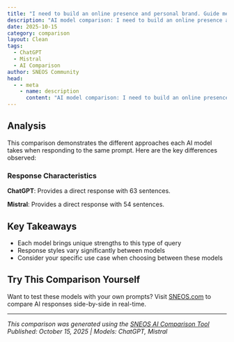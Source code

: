 ```yaml
---
title: "I need to build an online presence and personal brand. Guide me: 1) Create professional website showcasing research and teaching"
description: "AI model comparison: I need to build an online presence and personal brand. Guide me: 1) Create professional website show..."
date: 2025-10-15
category: comparison
layout: Clean
tags:
  - ChatGPT
  - Mistral
  - AI Comparison
author: SNEOS Community
head:
  - - meta
    - name: description
      content: "AI model comparison: I need to build an online presence and personal brand. Guide me: 1) Create professional website showcasing research and ..."
---
```


<ChatComparison
  title="I need to build an online presence and personal brand. Guide me: 1) Create professional website showcasing research and teaching"
  prompt="I need to build an online presence and personal brand. Guide me: 1) Create professional website showcasing research and teaching"
  :responses='{"ChatGPT": "Building a professional website to showcase your research and teaching is an excellent step toward establishing your online presence and personal brand. Here\u2019s a guide to help you create an effective website:\n\n### 1. Choose a Domain Name\n- **Pick a Professional Name**: Ideally, use your own name (e.g., www.janedoe.com) or a variation that incorporates your field (e.g., www.janedoe-education.com).\n- **Check Availability**: Use domain registration sites like GoDaddy or Namecheap to see if your desired domain is available.\n\n### 2. Select a Web Hosting Service\n- **User-Friendly Options**: Consider platforms like WordPress, Wix, or Squarespace that offer templates, hosting, and easy customization.\n- **Consider Scalability**: Ensure your host supports the future expansion of your site if your needs grow.\n\n### 3. Choose a Website Template\n- **Select an Appropriate Template**: Look for academic, professional, or portfolio templates. Make sure it\u0027s clean, modern, and responsive (works on mobile devices).\n- **Customization**: Choose a theme that allows you to customize colors, fonts, and layout to reflect your brand.\n\n### 4. Structuring Your Website\nHere\u2019s a suggested structure for your website:\n\n#### Home Page\n- **Welcome Message**: A brief introduction about who you are.\n- **Professional Photo**: Use a high-quality, professional image of yourself.\n- **Navigation Menu**: Links to other pages (About, Research, Teaching, Publications, Contact).\n\n#### About Page\n- **Biography**: A detailed bio highlighting your academic background, experience, and interests.\n- **CV**: Consider including a downloadable PDF of your CV.\n\n#### Research Page\n- **Research Interests**: Briefly describe your main areas of research.\n- **Projects**: Include details on current and past projects, possibly with links or PDFs of publications.\n- **Collaborations**: Mention any significant collaborations or labs you work with.\n\n#### Teaching Page\n- **Teaching Philosophy**: A statement that explains your approach to teaching and learning.\n- **Courses Taught**: List courses along with brief descriptions and links to syllabi if available.\n- **Testimonials**: Include quotes from students or peers about your teaching.\n\n#### Publications Page\n- **List of Publications**: Include all papers, articles, and books. Use a citation format relevant to your field (e.g., APA, MLA).\n- **Links to Work**: Provide links for access or download where possible.\n\n#### Contact Page\n- **Contact Form**: Include a simple form for inquiries.\n- **Social Media Links**: Provide links to academic social networks (e.g., ResearchGate, LinkedIn) and relevant personal accounts.\n\n#### Blog/News Page (Optional)\n- **Content Creation**: Consider writing blog posts about your research, teaching experiences, or insights in your field.\n- **Updates**: Share news about upcoming talks, publications, or conferences.\n\n### 5. Optimize for SEO\n- **Keywords**: Use relevant keywords related to your field throughout the website.\n- **Meta Tags**: Add meta titles and descriptions for each page.\n- **Alt Text**: Include alt text for images to improve accessibility and SEO.\n\n### 6. Make It Professional\n- **Consistent Branding**: Use a consistent color scheme and typography.\n- **Proofread**: Ensure all content is free from grammatical errors. Clarity and professionalism matter.\n- **Responsive Design**: Ensure your website looks great on both desktop and mobile devices.\n\n### 7. Set Up Analytics\n- **Google Analytics**: Integrate Google Analytics to track your website traffic and understand user behavior.\n- **Performance Monitoring**: Regularly check traffic and user engagement metrics.\n\n### 8. Maintain and Update Regularly\n- **Keep Content Fresh**: Regularly update your website with new publications, projects, or blog posts.\n- **Check Links**: Ensure all links are active and redirect to the correct pages.\n\n### 9. Promote Your Website\n- **Share on Social Media**: Promote your website links on platforms like LinkedIn, Twitter, or Facebook.\n- **Network**: Share your website during conferences, talks, or academic meetings.\n- **Engage with Others**: Collaborate with peers and link to each other\u2019s websites.\n\n### Conclusion\nCreating a professional website takes time and effort, but it will significantly enhance your online presence and help build your personal brand. Focus on showcasing your unique strengths and contributions in your field.", "Mistral": "Building an online presence and personal brand is a great way to showcase your expertise, connect with others in your field, and open up new opportunities. Here\u2019s a step-by-step guide to help you create a professional website that showcases your research and teaching:\n\n### Step 1: Define Your Goals and Audience\n- **Goals**: Determine what you want to achieve with your website. Is it to share your research, attract students, collaborate with other researchers, or secure funding?\n- **Audience**: Identify who your target audience is. Are they students, fellow researchers, potential employers, or the general public?\n\n### Step 2: Choose a Domain Name and Hosting\n- **Domain Name**: Select a professional and memorable domain name. It could be your full name (e.g., johnsmith.com) or something related to your field (e.g., johnsmithresearch.com).\n- **Hosting**: Choose a reliable web hosting service. Popular options include Bluehost, SiteGround, and Wix.\n\n### Step 3: Select a Website Builder\n- **Platforms**: Decide on a website builder. WordPress is highly recommended for its flexibility and wide range of plugins. Other options include Wix, Squarespace, and Weebly.\n- **Templates**: Choose a professional template that aligns with your brand and is easy to navigate.\n\n### Step 4: Design Your Website\n- **Homepage**: Create an engaging homepage that introduces you and your work. Include a professional photo, a brief bio, and a clear call-to-action (e.g., \u0022Learn More About My Research\u0022).\n- **Navigation**: Ensure your website is easy to navigate. Use a clear menu structure with sections like \u0022About,\u0022 \u0022Research,\u0022 \u0022Teaching,\u0022 \u0022Publications,\u0022 \u0022Contact,\u0022 etc.\n- **Color Scheme**: Choose a color scheme that is professional and visually appealing.\n\n### Step 5: Create Key Pages\n- **About Page**: Provide a detailed bio, including your academic background, research interests, and professional experience.\n- **Research Page**: Showcase your research projects, including descriptions, methodologies, and findings. Include links to published papers, conference presentations, and any media coverage.\n- **Teaching Page**: Highlight your teaching experience, including courses you\u2019ve taught, syllabi, and student testimonials. Include any teaching awards or recognitions.\n- **Publications Page**: List all your published works with links to the full texts or abstracts.\n- **Contact Page**: Provide contact information, including email, phone number, and social media links. Include a contact form for easy communication.\n\n### Step 6: Add Multimedia Content\n- **Images and Videos**: Use high-quality images and videos to make your content more engaging. Include photos of your research, teaching sessions, and any relevant events.\n- **Infographics**: Use infographics to visually represent data and findings from your research.\n\n### Step 7: Optimize for SEO\n- **Keywords**: Use relevant keywords in your content to improve search engine rankings.\n- **Meta Descriptions**: Write compelling meta descriptions for each page to attract visitors from search engines.\n- **Alt Text**: Use alt text for images to improve accessibility and SEO.\n\n### Step 8: Integrate Social Media\n- **Social Media Links**: Include links to your professional social media profiles (e.g., LinkedIn, Twitter, Academia.edu).\n- **Social Sharing Buttons**: Add social sharing buttons to your blog posts and research pages to encourage visitors to share your content.\n\n### Step 9: Launch and Promote\n- **Launch**: Once your website is complete, launch it and share the link with your network.\n- **Promote**: Use social media, email newsletters, and professional networks to promote your website. Consider guest blogging or contributing to academic journals to drive traffic to your site.\n\n### Step 10: Maintain and Update\n- **Regular Updates**: Keep your website up-to-date with new research, publications, and teaching materials.\n- **Analytics**: Use tools like Google Analytics to track your website\u2019s performance and make improvements based on visitor behavior.\n\n### Additional Tips\n- **Blog**: Consider starting a blog to share insights, updates, and opinions related to your field.\n- **Testimonials**: Include testimonials from colleagues, students, and collaborators to build credibility.\n- **Newsletter**: Offer a newsletter subscription to keep visitors engaged and informed about your latest work.\n\nBy following these steps, you can create a professional website that effectively showcases your research and teaching, helping you build a strong online presence and personal brand."}' published-date="{DateTime.UtcNow:HH:mm}"
/>

## Analysis

This comparison demonstrates the different approaches each AI model takes when responding to the same prompt. Here are the key differences observed:

### Response Characteristics

**ChatGPT**: Provides a direct response with 63 sentences. 

**Mistral**: Provides a direct response with 54 sentences. 

## Key Takeaways

- Each model brings unique strengths to this type of query
- Response styles vary significantly between models
- Consider your specific use case when choosing between these models

## Try This Comparison Yourself

Want to test these models with your own prompts? Visit [SNEOS.com](https://sneos.com) to compare AI responses side-by-side in real-time.

---

*This comparison was generated using the [SNEOS AI Comparison Tool](https://sneos.com)*
*Published: October 15, 2025 | Models: ChatGPT, Mistral*
